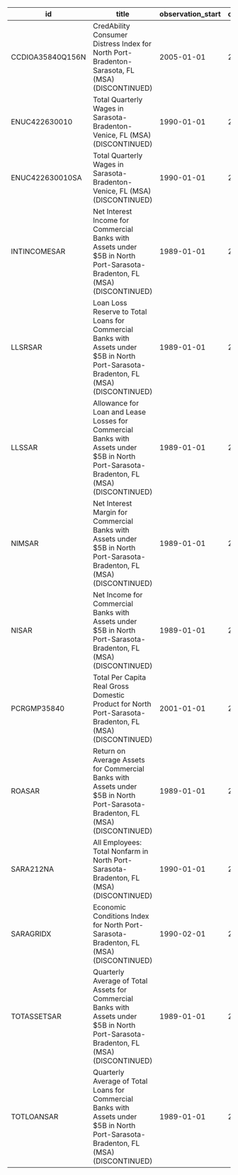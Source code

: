 | id               | title                                                                                                                                    | observation_start   | observation_end   |
|------------------|------------------------------------------------------------------------------------------------------------------------------------------|---------------------|-------------------|
| CCDIOA35840Q156N | CredAbility Consumer Distress Index for North Port-Bradenton-Sarasota, FL (MSA) (DISCONTINUED)                                           | 2005-01-01          | 2013-01-01        |
| ENUC422630010    | Total Quarterly Wages in Sarasota-Bradenton-Venice, FL (MSA) (DISCONTINUED)                                                              | 1990-01-01          | 2012-10-01        |
| ENUC422630010SA  | Total Quarterly Wages in Sarasota-Bradenton-Venice, FL (MSA) (DISCONTINUED)                                                              | 1990-01-01          | 2012-10-01        |
| INTINCOMESAR     | Net Interest Income for Commercial Banks with Assets under $5B in North Port-Sarasota-Bradenton, FL (MSA) (DISCONTINUED)                 | 1989-01-01          | 2020-07-01        |
| LLSRSAR          | Loan Loss Reserve to Total Loans for Commercial Banks with Assets under $5B in North Port-Sarasota-Bradenton, FL (MSA) (DISCONTINUED)    | 1989-01-01          | 2020-07-01        |
| LLSSAR           | Allowance for Loan and Lease Losses for Commercial Banks with Assets under $5B in North Port-Sarasota-Bradenton, FL (MSA) (DISCONTINUED) | 1989-01-01          | 2020-07-01        |
| NIMSAR           | Net Interest Margin for Commercial Banks with Assets under $5B in North Port-Sarasota-Bradenton, FL (MSA) (DISCONTINUED)                 | 1989-01-01          | 2020-07-01        |
| NISAR            | Net Income for Commercial Banks with Assets under $5B in North Port-Sarasota-Bradenton, FL (MSA) (DISCONTINUED)                          | 1989-01-01          | 2020-07-01        |
| PCRGMP35840      | Total Per Capita Real Gross Domestic Product for North Port-Sarasota-Bradenton, FL (MSA) (DISCONTINUED)                                  | 2001-01-01          | 2017-01-01        |
| ROASAR           | Return on Average Assets for Commercial Banks with Assets under $5B in North Port-Sarasota-Bradenton, FL (MSA) (DISCONTINUED)            | 1989-01-01          | 2020-07-01        |
| SARA212NA        | All Employees: Total Nonfarm in North Port-Sarasota-Bradenton, FL (MSA) (DISCONTINUED)                                                   | 1990-01-01          | 2015-05-01        |
| SARAGRIDX        | Economic Conditions Index for North Port-Sarasota-Bradenton, FL (MSA) (DISCONTINUED)                                                     | 1990-02-01          | 2019-12-01        |
| TOTASSETSAR      | Quarterly Average of Total Assets for Commercial Banks with Assets under $5B in North Port-Sarasota-Bradenton, FL (MSA) (DISCONTINUED)   | 1989-01-01          | 2020-07-01        |
| TOTLOANSAR       | Quarterly Average of Total Loans for Commercial Banks with Assets under $5B in North Port-Sarasota-Bradenton, FL (MSA) (DISCONTINUED)    | 1989-01-01          | 2020-07-01        |